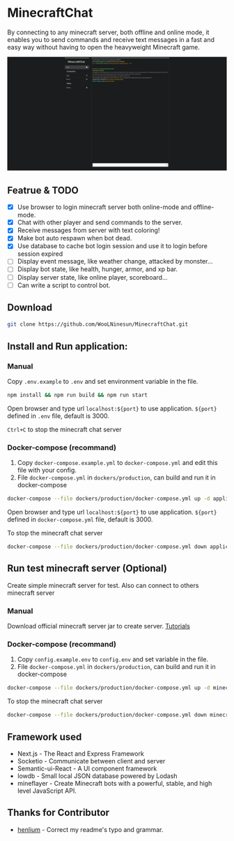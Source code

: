 # MinecraftChat

By connecting to any minecraft server, both offline and online mode, it enables you to send commands and receive text messages in a fast and easy way without having to open the heavyweight Minecraft game.

![](./docs/mc.hypixel.net.png)

## Featrue & TODO

- [x] Use browser to login minecraft server both online-mode and offline-mode.
- [x] Chat with other player and send commands to the server.
- [x] Receive messages from server with text coloring!
- [x] Make bot auto respawn when bot dead.
- [x] Use database to cache bot login session and use it to login before session expired
- [ ] Display event message, like weather change, attacked by monster...
- [ ] Display bot state, like health, hunger, armor, and xp bar.
- [ ] Display server state, like online player, scoreboard...
- [ ] Can write a script to control bot.

## Download

```bash
git clone https://github.com/WooLNinesun/MinecraftChat.git
```

## Install and Run application:

### Manual

Copy `.env.example` to `.env` and set environment variable in the file.

```bash
npm install && npm run build && npm run start
```

Open browser and type url `localhost:${port}` to  use application. `${port}` defined in `.env` file, default is 3000.

`Ctrl+C` to stop the minecraft chat server

### Docker-compose (recommand)

1. Copy `docker-compose.example.yml` to `docker-compose.yml` and edit this file with your config.
2. File `docker-compose.yml` in `dockers/production`, can build and run it in docker-compose

```bash
docker-compose --file dockers/production/docker-compose.yml up -d application
```

Open browser and type url `localhost:${port}` to  use application. `${port}` defined in `docker-compose.yml` file, default is 3000.

To stop the minecraft chat server

```bash
docker-compose --file dockers/production/docker-compose.yml down application
```

## Run test minecraft server (Optional)

Create simple minecraft server for test. Also can connect to others minecraft server

### Manual

Download official minecraft server jar to create server. [Tutorials](https://minecraft.gamepedia.com/Tutorials/Setting_up_a_server)

### Docker-compose (recommand)

1. Copy `config.example.env` to `config.env` and set variable in the file.
2. File `docker-compose.yml` in `dockers/production`, can build and run it in docker-compose

```bash
docker-compose --file dockers/production/docker-compose.yml up -d minecraft-server
```

To stop the minecraft chat server

```bash
docker-compose --file dockers/production/docker-compose.yml down minecraft-server
```

## Framework used
* Next.js - The React and Express Framework
* Socketio - Communicate between client and server
* Semantic-ui-React - A UI component framework
* lowdb - Small local JSON database powered by Lodash
* mineflayer - Create Minecraft bots with a powerful, stable, and high level JavaScript API.

## Thanks for Contributor
* [henlium](https://github.com/henlium) - Correct my readme's typo and grammar.
